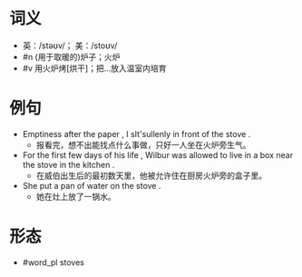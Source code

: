# 词义
- 英：/stəʊv/； 美：/stoʊv/
- #n (用于取暖的)炉子；火炉
- #v 用火炉烤[烘干]；把…放入温室内培育
# 例句
- Emptiness after the paper , I sIt'sullenly in front of the stove .
	- 报看完，想不出能找点什么事做，只好一人坐在火炉旁生气。
- For the first few days of his life , Wilbur was allowed to live in a box near the stove in the kitchen .
	- 在威伯出生后的最初数天里，他被允许住在厨房火炉旁的盒子里。
- She put a pan of water on the stove .
	- 她在灶上放了一锅水。
# 形态
- #word_pl stoves

